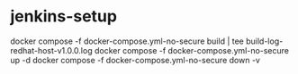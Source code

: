 # jenkins-setup

docker compose -f docker-compose.yml-no-secure build | tee build-log-redhat-host-v1.0.0.log
docker compose -f docker-compose.yml-no-secure up -d
docker compose -f docker-compose.yml-no-secure down -v
